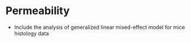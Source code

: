 # Permeability
* Include the analysis of generalized linear mixed-effect model for mice histology data
